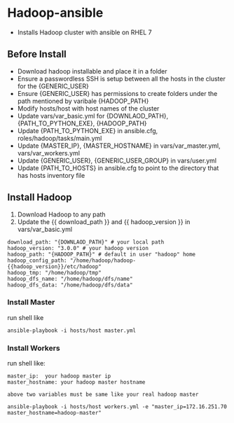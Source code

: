 # Hadoop-ansible
- Installs Hadoop cluster with ansible on RHEL 7

## Before Install
- Download hadoop installable and place it in a folder 
- Ensure a passwordless SSH is setup between all the hosts in the cluster for the {GENERIC_USER}
- Ensure {GENERIC_USER} has permissions to create folders under the path mentioned by varibale {HADOOP_PATH}
- Modify hosts/host with host names of the cluster
- Update vars/var_basic.yml for {DOWNLAOD_PATH}, {PATH_TO_PYTHON_EXE}, {HADOOP_PATH}
- Update {PATH_TO_PYTHON_EXE} in ansible.cfg, roles/hadoop/tasks/main.yml
- Update {MASTER_IP}, {MASTER_HOSTNAME} in vars/var_master.yml, vars/var_workers.yml
- Update {GENERIC_USER}, {GENERIC_USER_GROUP} in vars/user.yml
- Update {PATH_TO_HOSTS} in ansible.cfg to point to the directory that has hosts inventory file

## Install Hadoop

1. Download Hadoop to any path
2. Update the {{ download_path }} and {{ hadoop_version }} in vars/var_basic.yml
```
download_path: "{DOWNLAOD_PATH}" # your local path 
hadoop_version: "3.0.0" # your hadoop version
hadoop_path: "{HADOOP_PATH}" # default in user "hadoop" home
hadoop_config_path: "/home/hadoop/hadoop-{{hadoop_version}}/etc/hadoop"
hadoop_tmp: "/home/hadoop/tmp"
hadoop_dfs_name: "/home/hadoop/dfs/name"
hadoop_dfs_data: "/home/hadoop/dfs/data"

```

### Install Master

run shell like

```
ansible-playbook -i hosts/host master.yml
```

### Install Workers


run shell like:
```
master_ip:  your hadoop master ip
master_hostname: your hadoop master hostname

above two variables must be same like your real hadoop master

ansible-playbook -i hosts/host workers.yml -e "master_ip=172.16.251.70 master_hostname=hadoop-master"

```

